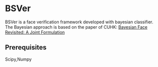 BSVer
=====
BSVer is a face verification framework developed with bayesian classifier.<br/>
The Bayesian approach is based on the paper of CUHK: 
[Bayesian Face Revisited: A Joint Formulation](http://research.microsoft.com/en-us/um/people/jiansun/papers/eccv12_bayesianface.pdf)<br/>
<h2>Prerequisites</h2>
<p>Scipy,Numpy</p>
